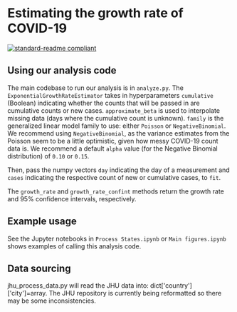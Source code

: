 # Estimating the growth rate of COVID-19

[![standard-readme compliant](https://img.shields.io/badge/readme%20style-standard-brightgreen.svg?style=flat-square)](https://github.com/RichardLitt/standard-readme)

## Using our analysis code
The main codebase to run our analysis is in `analyze.py`. The `ExponentialGrowthRateEstimator` takes in hyperparameters
`cumulative` (Boolean) indicating whether the counts that will be passed in are cumulative counts or new cases.
`approximate_beta` is used to interpolate missing data (days where the cumulative count is unknown). 
`family` is the generalized linear model family to use: either `Poisson` or `NegativeBinomial`. We recommend
using `NegativeBinomial`, as the variance estimates from the Poisson seem to be a little optimistic, given how
messy COVID-19 count data is. We recommend a default `alpha` value (for the Negative Binomial distribution) of `0.10`
or `0.15`.

Then, pass the numpy vectors `day` indicating the day of a measurement and `cases` indicating the respective
count of new or cumulative cases, to `fit`.

The `growth_rate` and `growth_rate_confint` methods return the growth rate and 95% confidence intervals,
respectively.

## Example usage
See the Jupyter notebooks in `Process States.ipynb` or `Main figures.ipynb` shows examples of calling this
analysis code.

## Data sourcing
jhu_process_data.py will read the JHU data into: dict['country']['city']=array.
The JHU repository is currently being reformatted so there may be some inconsistencies.
